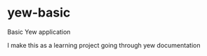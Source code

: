 # yew-basic
Basic Yew application

I make this as a learning project going through yew documentation
